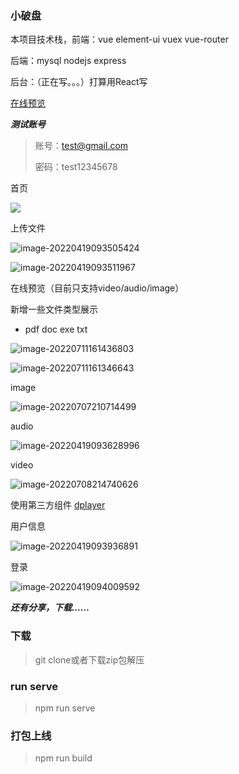 ### 小破盘

本项目技术栈，前端：vue element-ui vuex vue-router

后端：mysql nodejs express 

后台：（正在写。。。）打算用React写

[在线预览](http://drive.xiezy.top)

***测试账号***
>   账号：test@gmail.com
>
>  密码：test12345678
>
首页

![](images/image-20220419093325699.png)

上传文件

![image-20220419093505424](images/image-20220419093505424.png)

![image-20220419093511967](images/image-20220419093511967.png)

在线预览（目前只支持video/audio/image）



新增一些文件类型展示

- pdf doc exe txt

![image-20220711161436803](images/image-20220711161436803.png)



![image-20220711161346643](images/image-20220711161346643.png)

image

![image-20220707210714499](images/image-20220707210714499.png)

audio

![image-20220419093628996](/images/image-20220419093628996.png)

video

![image-20220708214740626](images/image-20220708214740626.png)

使用第三方组件  [dplayer](https://github.com/DIYgod/DPlayer)

用户信息

![image-20220419093936891](images/image-20220419093936891.png)



登录

![image-20220419094009592](images/image-20220419094009592.png)

***还有分享，下载......***

### 下载

> git clone或者下载zip包解压

### run serve

> npm run serve

### 打包上线
> npm run build
